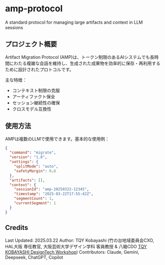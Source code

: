 # amp-protocol
A standard protocol for managing large artifacts and context in LLM sessions

## プロジェクト概要
Artifact Migration Protocol (AMP)は、トークン制限のあるAIシステムでも長時間にわたる複雑な会話を維持し、生成された成果物を効率的に保存・再利用するために設計されたプロトコルです。

主な特徴：
- コンテキスト制限の克服
- アーティファクト保全
- セッション継続性の確保
- クロスモデル互換性

## 使用方法
AMPは複数のLLMで使用できます。基本的な使用例：
```json
{
  "command": "migrate",
  "version": "1.0",
  "settings": {
    "splitMode": "auto",
    "safetyMargin": 0.8
  },
  "artifacts": [],
  "context": {
    "sessionId": "amp-20250322-12345",
    "timestamp": "2025-03-22T17:55:42Z",
    "segmentCount": 1,
    "currentSegment": 1
  }
}
```

## Credits
Last Updated: 2025.03.22
Author: TQY Kobayashi (竹の台地域委員会CXO, HAL大阪 専任教官, 大阪芸術大学デザイン学科 客員教授 & 八箱CDO [TQY KOBAYASHI DesignTech Workshop](https://tqy.yahaco.com))
Contributors: Claude, Gemini, Deepseek, ChatGPT, Copilot